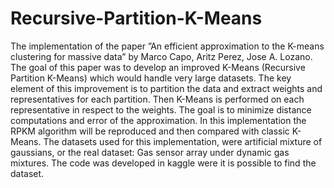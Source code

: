 # Recursive-Partition-K-Means
The implementation of the paper ”An efficient approximation to the K-means clustering for massive data”
by Marco Capo, Aritz Perez, Jose A. Lozano. The goal of this paper was to develop an
improved K-Means (Recursive Partition K-Means) which would handle very large datasets. The
key element of this improvement is to partition the data and extract weights and representatives for
each partition. Then K-Means is performed on each representative in respect to the weights. The
goal is to minimize distance computations and error of the approximation. In this implementation
the RPKM algorithm will be reproduced and then compared with classic K-Means. The datasets used for this implementation, were artificial mixture of gaussians, or the real dataset: Gas sensor array under dynamic gas mixtures. The code was developed in kaggle were it is possible to find the dataset.
